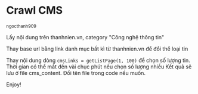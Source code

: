 <h1>Crawl CMS</h1>
<small>ngocthanh909</small>

<p>Lấy nội dung trên thanhnien.vn, category "Công nghệ thông tin"</p>
<p>Thay base url bằng link danh mục bất kì từ thanhnien.vn để đổi thể loại tin</p>

Thay nội dung dòng 
`cmsLinks = getListPage(1, 100)` để chọn số lượng tin. Thời gian có thể mất đến vài chục phút nếu chọn số lượng nhiều
Kết quả sẽ lưu ở file cms_content. Đổi tên file trong code nếu muốn.

Enjoy!